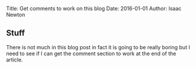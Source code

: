 Title: Get comments to work on this blog
Date: 2016-01-01
Author: Isaac Newton


## Stuff
There is not much in this blog post in fact it is going to be really boring but I need to see if I can get the comment section to work at the end of the article.

